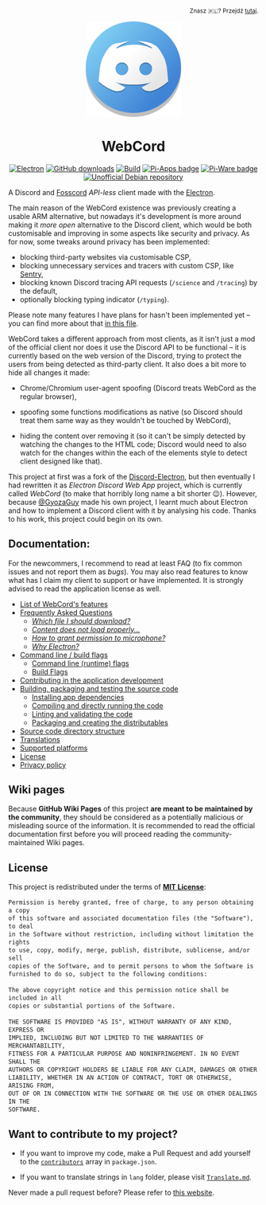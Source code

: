 <p align='right'><sub>
  Znasz 🇵🇱? Przejdź <a href='pl/Readme.md' title='Polski plik README'>tutaj</a>.
</sub></p>
<div align='center'>
<a href='https://github.com/SpacingBat3/WebCord' title="WebCord's GitHub Repository">
  <picture>
    <source srcset='https://raw.githubusercontent.com/SpacingBat3/WebCord/master/sources/assets/icons/app.png'>
    <img src='../sources/assets/icons/app.png' height='192' alt="WebCord Logo">
  </picture>
</a>

<!-- BEGIN Readable part of the Readme file. -->

# WebCord

[![Electron][badge1]][electron]
[![GitHub downloads][badge2]](https://github.com/SpacingBat3/WebCord/releases "Releases")
[![Build][badge3]](https://github.com/SpacingBat3/WebCord/actions/workflows/build.yml "Build state")
[![Pi-Apps badge][badge4]](https://github.com/Botspot/pi-apps "An app center with open source software for Raspberry Pi OS")
[![Pi-Ware badge][badge6]](https://github.com/piware14/pi-ware "An alternative store to Pi-Apps.")
[![Unofficial Debian repository][badge5]](https://itai-nelken.github.io/Webcord_debian-repo/ "Unofficial Debian repository")
</div>

A Discord and [Fosscord] *API-less* client made with the [Electron][electron].

The main reason of the WebCord existence was previously creating a usable ARM
alternative, but nowadays it's development is more around making it *more open*
alternative to the Discord client, which would be both customisable and
improving in some aspects like security and privacy. As for now, some tweaks
around privacy has been implemented:

  - blocking third-party websites via customisable CSP,
  - blocking unnecessary services and tracers with custom CSP, like [Sentry],
  - blocking known Discord tracing API requests (`/science` and `/tracing`)
    by the default,
  - optionally blocking typing indicator (`/typing`).
  
Please note many features I have plans for hasn't been implemented yet – you can
find more about that [in this file](Features.md).

WebCord takes a different approach from most clients, as it isn't just a mod of
the official client nor does it use the Discord API to be functional – it is
currently based on the web version of the Discord, trying to protect the users
from being detected as third-party client. It also does a bit more to hide all
changes it made:

  - Chrome/Chromium user-agent spoofing (Discord treats WebCord as the regular
    browser),

  - spoofing some functions modifications as native (so Discord should treat
    them same way as they wouldn't be touched by WebCord),

  - hiding the content over removing it (so it can't be simply detected by
    watching the changes to the HTML code; Discord would need to also watch for
    the changes within the each of the elements style to detect client designed
    like that).

This project at first was a fork of the [Discord-Electron], but then eventually
I had rewritten it as *Electron Discord Web App* project, which is currently
called *WebCord* (to make that horribly long name a bit shorter 😉). However,
because [@GyozaGuy](https://github.com/GyozaGuy) made his own project, I learnt
much about Electron and how to implement a Discord client with it by analysing
his code. Thanks to his work, this project could begin on its own.

## Documentation:

For the newcommers, I recommend to read at least FAQ (to fix common issues and
not report them as *bugs*). You may also read features to know what has I claim
my client to support or have implemented. It is strongly advised to read
the application license as well.

- [List of WebCord's features](Features.md)
- [Frequently Asked Questions](FAQ.md)
  - *[Which file I should download?](FAQ.md#1-which-file-i-should-download)*
  - *[Content does not load properly...](FAQ.md#2-imagevideocontent-does-not-load-properly-is-there-anything-i-can-do-about-it)*
  - *[How to grant permission to microphone?](FAQ.md#3-how-to-get-a-microphone-permission-for-webcord)*
  - *[Why Electron?](FAQ.md#4-why-electron)*
- [Command line / build flags](Flags.md)
  - [Command line (runtime) flags](Flags.md#command-line-runtime-flags)
  - [Build Flags](Flags.md#build-flags)
- [Contributing in the application development](Contributing.md)
- [Building, packaging and testing the source code](Build.md)
  - [Installing app dependencies](Build.md#install-app-dependencies)
  - [Compiling and directly running the code](Build.md#compile-code-and-run-app-directly-without-packaging)
  - [Linting and validating the code](Build.md#run-linter-and-validate-the-code)
  - [Packaging and creating the distributables](Build.md#packaging-creating-distributables)
- [Source code directory structure](Files.md)
- [Translations](Translate.md)
- [Supported platforms](Support.md)
- [License](../LICENSE)
- [Privacy policy](Privacy.md)

## Wiki pages

Because **GitHub Wiki Pages** of this project **are meant to be maintained by**
**the community**, they should be considered as a potentially malicious or
misleading source of the information. It is recommended to read the official
documentation first before you will proceed reading the community-maintained
Wiki pages.

## License
This project is redistributed under the terms of **[MIT License][license]**:

	Permission is hereby granted, free of charge, to any person obtaining a copy
	of this software and associated documentation files (the "Software"), to deal
	in the Software without restriction, including without limitation the rights
	to use, copy, modify, merge, publish, distribute, sublicense, and/or sell
	copies of the Software, and to permit persons to whom the Software is
	furnished to do so, subject to the following conditions:

	The above copyright notice and this permission notice shall be included in all
	copies or substantial portions of the Software.

	THE SOFTWARE IS PROVIDED "AS IS", WITHOUT WARRANTY OF ANY KIND, EXPRESS OR
	IMPLIED, INCLUDING BUT NOT LIMITED TO THE WARRANTIES OF MERCHANTABILITY,
	FITNESS FOR A PARTICULAR PURPOSE AND NONINFRINGEMENT. IN NO EVENT SHALL THE
	AUTHORS OR COPYRIGHT HOLDERS BE LIABLE FOR ANY CLAIM, DAMAGES OR OTHER
	LIABILITY, WHETHER IN AN ACTION OF CONTRACT, TORT OR OTHERWISE, ARISING FROM,
	OUT OF OR IN CONNECTION WITH THE SOFTWARE OR THE USE OR OTHER DEALINGS IN THE
	SOFTWARE.

## Want to contribute to my project?

- If you want to improve my code, make a Pull Request and add yourself to the 
  [`contributors`][npm-docs] array in `package.json`.

- If you want to translate strings in `lang` folder, please visit
  [`Translate.md`](Translate.md).

Never made a pull request before? Please refer to [this website][makepr].

[badge1]: https://img.shields.io/github/package-json/dependency-version/SpacingBat3/WebCord/dev/electron?color=%236CB2BF&label=Electron
[badge2]: https://img.shields.io/github/downloads/SpacingBat3/WebCord/total.svg?label=Downloads&color=%236586B3
[badge3]: https://img.shields.io/github/workflow/status/SpacingBat3/WebCord/Run%20tests?label=Build&logo=github
[badge4]: https://img.shields.io/endpoint?url=https%3A%2F%2Fwebcord-pi-apps-badge-sypgxsowx4mj.runkit.sh%2F
[badge5]: https://img.shields.io/endpoint?url=https%3A%2F%2Fwebcord-debian-badge-toklg87kjpyo.runkit.sh%2F
[badge6]: https://img.shields.io/endpoint?url=https%3A%2F%2Fwebcord-pi-apps-badge-sypgxsowx4mj.runkit.sh%2F%3Fbadge%3Dpi-ware&logo=raspberrypi
[Sentry]: https://sentry.io "Application Monitoring and Error Tracking Software"
[Discord-Electron]: https://github.com/GyozaGuy/Discord-Electron "An Electron Discord app designed for use on Linux systems."
[npm-docs]: https://docs.npmjs.com/cli/v7/configuring-npm/package-json#people-fields-author-contributors "People Fields | NPM Documentation"
[makepr]: https://makeapullrequest.com/ "Make a Pull Request"
[electron]: https://www.electronjs.org/ "Build cross-platform desktop apps with JavaScript, HTML, and CSS."
[electron-forge]: https://www.electronforge.io/ "A complete tool for creating, publishing, and installing modern Electron applications."
[license]: ../LICENSE "WebCord license"
[Fosscord]: https://fosscord.com "Free, open source and selfhostable Discord compatible chat, voice and video platform."
